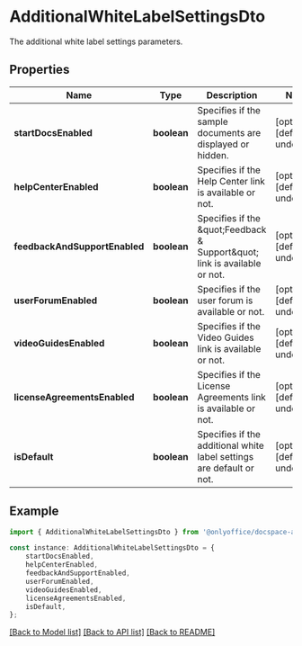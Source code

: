 # AdditionalWhiteLabelSettingsDto

The additional white label settings parameters.

## Properties

Name | Type | Description | Notes
------------ | ------------- | ------------- | -------------
**startDocsEnabled** | **boolean** | Specifies if the sample documents are displayed or hidden. | [optional] [default to undefined]
**helpCenterEnabled** | **boolean** | Specifies if the Help Center link is available or not. | [optional] [default to undefined]
**feedbackAndSupportEnabled** | **boolean** | Specifies if the \&quot;Feedback &amp; Support\&quot; link is available or not. | [optional] [default to undefined]
**userForumEnabled** | **boolean** | Specifies if the user forum is available or not. | [optional] [default to undefined]
**videoGuidesEnabled** | **boolean** | Specifies if the Video Guides link is available or not. | [optional] [default to undefined]
**licenseAgreementsEnabled** | **boolean** | Specifies if the License Agreements link is available or not. | [optional] [default to undefined]
**isDefault** | **boolean** | Specifies if the additional white label settings are default or not. | [optional] [default to undefined]

## Example

```typescript
import { AdditionalWhiteLabelSettingsDto } from '@onlyoffice/docspace-api-typescript';

const instance: AdditionalWhiteLabelSettingsDto = {
    startDocsEnabled,
    helpCenterEnabled,
    feedbackAndSupportEnabled,
    userForumEnabled,
    videoGuidesEnabled,
    licenseAgreementsEnabled,
    isDefault,
};
```

[[Back to Model list]](../README.md#documentation-for-models) [[Back to API list]](../README.md#documentation-for-api-endpoints) [[Back to README]](../README.md)
